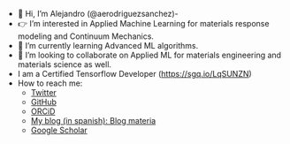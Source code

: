 - 👋 Hi, I’m Alejandro (@aerodriguezsanchez)-
- 👉 I’m interested in Applied Machine Learning for materials response modeling and Continuum Mechanics.
- 🌱 I’m currently learning Advanced ML algorithms.
- 🤝 I’m looking to collaborate on Applied ML for materials engineering and materials science as well.
- I am a Certified Tensorflow Developer (https://sgq.io/LqSUNZN) 
- How to reach me:
      <ul>
      <li><a href="https://twitter.com/_arods">Twitter</a></li>
      <li><a href="https://github.com/aerodriguezsanchez">GitHub</a></li>
      <li><a href="https://orcid.org/0000-0003-3397-5261">ORCiD</a></li> 
      <li><a href="https://blogmateria.com">My blog (in spanish): Blog materia</a></li>
      <li><a href="https://scholar.google.com.mx/citations?user=eo-JXcoAAAAJ&hl=es">Google Scholar</a></li>   
      </ul>
<!---
aerodriguezsanchez/aerodriguezsanchez is a ✨ special ✨ repository because its `README.md` (this file) appears on your GitHub profile.
You can click the Preview link to take a look at your changes.
--->
